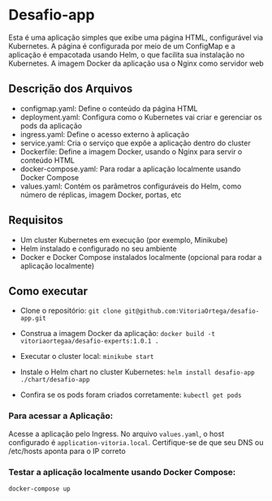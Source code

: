 # Desafio-app

Esta é uma aplicação simples que exibe uma página HTML, configurável via Kubernetes. A página é configurada por meio de um ConfigMap e a aplicação é empacotada usando Helm, o que facilita sua instalação no Kubernetes. A imagem Docker da aplicação usa o Nginx como servidor web


## Descrição dos Arquivos
- configmap.yaml: Define o conteúdo da página HTML
- deployment.yaml: Configura como o Kubernetes vai criar e gerenciar os pods da aplicação
- ingress.yaml: Define o acesso externo à aplicação
- service.yaml: Cria o serviço que expõe a aplicação dentro do cluster
- Dockerfile: Define a imagem Docker, usando o Nginx para servir o conteúdo HTML
- docker-compose.yaml: Para rodar a aplicação localmente usando Docker Compose
- values.yaml: Contém os parâmetros configuráveis do Helm, como número de réplicas, imagem Docker, portas, etc

## Requisitos

- Um cluster Kubernetes em execução (por exemplo, Minikube)
- Helm instalado e configurado no seu ambiente
- Docker e Docker Compose instalados localmente (opcional para rodar a aplicação localmente)

## Como executar

- Clone o repositório:
`git clone git@github.com:VitoriaOrtega/desafio-app.git`

- Construa a imagem Docker da aplicação:
`docker build -t vitoriaortegaa/desafio-experts:1.0.1 . `


- Executar o cluster local:
`minikube start`

- Instale o Helm chart no cluster Kubernetes:
`helm install desafio-app ./chart/desafio-app`

- Confira se os pods foram criados corretamente:
`kubectl get pods`

### Para acessar a Aplicação:
Acesse a aplicação pelo Ingress. No arquivo `values.yaml`, o host configurado é `application-vitoria.local`. Certifique-se de que seu DNS ou /etc/hosts aponta para o IP correto

### Testar a aplicação localmente usando Docker Compose:
`docker-compose up`